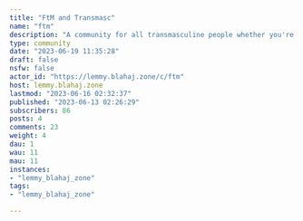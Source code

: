 ```yaml
---
title: "FtM and Transmasc" 
name: "ftm"
description: "A community for all transmasculine people whether you're FtM, transmasc, nonbinary, genderqueer, or any other transmasc flavor. **Support Hotlines**- [The Trevor Project](https://www.thetrevorproject.org/get-help/)- [Trans LifeLine](https://translifeline.org/)**Rules**- Follow the Blahaj.Zone instance rules. - No bigotry.- No harassment.- No spam. - Use NSFW tags when appropriate. - Provide trigger warnings in your post title when appropriate. Eg: Post Name [CW: Trigger]. **Resources**- [The Gender Dysphoria Bible](https://genderdysphoria.fyi/en) // An in depth explanation of the types of gender dysphoria.  - [Sources for binders and packers](https://docs.google.com/spreadsheets/d/115zI3opsYcJAiygoiH0d0MIghMRz3WMcivXeDQ9wbkQ/htmlview) // This Google Sheet lists pretty much everywhere you can buy a binder or a packer.- [TransResources.info](https://trans-resources.info/) // Find trans resources in your country or state. "
type: community
date: "2023-06-19 11:35:28"
draft: false
nsfw: false
actor_id: "https://lemmy.blahaj.zone/c/ftm"
host: lemmy.blahaj.zone
lastmod: "2023-06-16 02:32:37"
published: "2023-06-13 02:26:29"
subscribers: 86
posts: 4
comments: 23
weight: 4
dau: 1
wau: 11
mau: 11
instances:
- "lemmy_blahaj_zone"
tags: 
- "lemmy_blahaj_zone"

---
```

